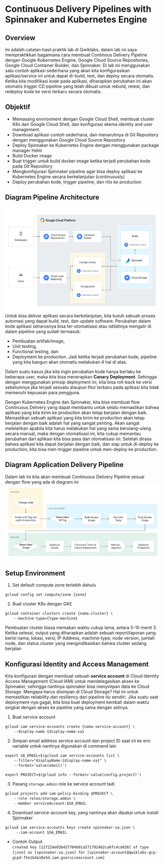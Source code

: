 # Continuous Delivery Pipelines with Spinnaker and Kubernetes Engine

## Overview
Ini adalah catatan hasil praktik lab di Qwiklabs, dalam lab ini saya mempraktikkan bagaimana cara membuat Continous Delivery Pipeline dengan Google Kubernetes Engine, Google Cloud Source Repositories, Google Cloud Container Builder, dan Spinnaker. Di lab ini menggunakan satu contoh aplikasi sederhana yang akan kita konfigurasikan aplikasi/service ini untuk dapat di-build, test, dan deploy secara otomatis. Ketika kita modifikasi kode pada aplikasi, diharapkan perubahan ini akan otomatis trigger CD pipeline yang telah dibuat untuk rebuild, retest, dan redeploy kode ke versi terbaru secara otomatis.

## Objektif
- Memasang environment dengan Google Cloud Shell, membuat cluster K8s dari Google Cloud Shell, dan konfigurasi skema identity and user management.
- Download aplikasi contoh sederhana, dan menaruhnya di Git Repository dengan menggunakan Google Cloud Source Repository
- Deploy Spinnaker ke Kubernetes Engine dengan menggunakan package manager Helm
- Build Docker image
- Buat trigger untuk build docker image ketika terjadi perubahan kode pada Git Repository
- Mengkonfigurasi Spinnaker pipeline agar bisa deploy aplikasi ke Kubernetes Engine secara berkelanjutan (continuously)
- Deploy perubahan kode, trigger pipeline, dan rilis ke production

## Diagram Pipeline Architecture
![Pipeline Architecture](/assets/pipeline-arch.png)
Untuk bisa deliver aplikasi secara berkelanjutan, kita butuh sebuah proses automasi yang dapat build, test, dan update software. Perubahan dalam kode aplikasi seharusnya bisa ter-otomatisasi atau istilahnya mengalir di dalam pipeline yang sudah termasuk: 
- Pembuatan artifak/image, 
- Unit testing, 
- Functional testing, dan 
- Deployment ke production.
Jadi ketika terjadi perubahan kode, pipeline yang kita bangun akan otomatis melakukan 4 hal di atas.<br>

Dalam suatu kasus jika kita ingin perubahan kode hanya berlaku ke beberapa user, maka kita bisa menerapkan **Canary Deployment**. Sehingga dengan menggunakan prinsip deployment ini, kita bisa roll-back ke versi sebelumnya jika terjadi sesuatu ataupun fitur terbaru pada aplikasi kita tidak memenuhi kepuasan para pengguna.
<br>

Dengan Kubernetes Engine dan Spinnaker, kita bisa membuat flow Continuous Delivery yang dapat membantu untuk selalu memastikan bahwa aplikasi yang kita kirim ke production akan tetap berjalan dengan baik. Memastikan sebuah aplikasi yang kita kirim ke production akan tetap berjalan dengan baik adalah hal yang sangat penting. Akan sangat melelahkan apabila kita harus melakukan hal yang sama berulang-ulang secara manual, maka dengan otomatisasi ini, kita cukup memantau perubahan dari aplikasi kita bisa pass dari otomatisasi ini. Setelah dirasa bahwa aplikasi kita dapat berjalan dengan baik, dan siap untuk di-deploy ke production, kita bisa men-trigger pipeline untuk men-deploy ke production.

## Diagram Application Delivery Pipeline
Dalam lab ini kita akan membuat Continuous Delivery Pipeline sesuai dengan flow yang ada di diagram ini
![Pipeline Flow](/assets/pipeline-flow.png)

## Setup Environment
1. Set default compute zone terlebih dahulu
```
gcloud config set compute/zone {zone}
```
2. Buat cluster K8s dengan GKE
```
gcloud container clusters create {nama-cluster} \
    --machine-type={type-machine}
```
Pembuatan cluster biasa memakan waktu cukup lama, antara 5-10 menit
3. Ketika selesai, output yang diharapkan adalah sebuah report/laporan yang berisi nama, lokasi, versi, IP Address, machine-type, node version, jumlah node, dan status cluster yang mengindikasikan bahwa cluster sedang berjalan

## Konfigurasi Identity and Access Management
Kita konfigurasi dengan membuat sebuah **service account** di Cloud Identity Access Management (Cloud IAM) untuk mendelegasikan akses ke Spinnaker, sehingga nantinya spinnaker bisa menyimpan data ke Cloud Storage. Mengapa harus disimpan di Cloud Storage? Hal ini untuk memastikan reliability dan resiliency dari pipeline itu sendiri. Jika suatu saat deployment-nya gagal, kita bisa buat deployment kembali dalam waktu singkat dengan akses ke pipeline yang sama dengan aslinya.

1. Buat service account
```
gcloud iam service-accounts create {nama-service-account} \
    --display-name {display-name-sa}
```
2. Simpan email address service account dan project ID saat ini ke env variable untuk nantinya digunakan di command lain
```
export SA_EMAIL=$(gcloud iam service-accounts list \
    --filter="displayName:{display-name-sa}" \
    --format='value(email)')
```
```
export PROJECT=$(gcloud info --format='value(config.project)')
```
3. Pasang `storage.admin` role ke service account tadi
```
gcloud projects add-iam-policy-binding $PROJECT \
    --role roles/storage.admin \
    --member serviceAccount:$SA_EMAIL
```
4. Download service-account key, yang nantinya akan dipakai untuk install Spinnaker
```
gcloud iam service-accounts keys create spinnaker-sa.json \
     --iam-account $SA_EMAIL
```
- Contoh Output. <br>
`created key [12f224e036437704b91a571792462ca6fc4cd438] of type [json] as [spinnaker-sa.json] for [spinnaker-account@qwiklabs-gcp-gcpd-f5e16da10e5d.iam.gserviceaccount.com]`




